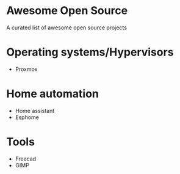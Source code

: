 # Awesome Open Source

A curated list of awesome open source projects

# Operating systems/Hypervisors
- Proxmox

# Home automation
- Home assistant
- Esphome
# Tools
- Freecad
- GIMP